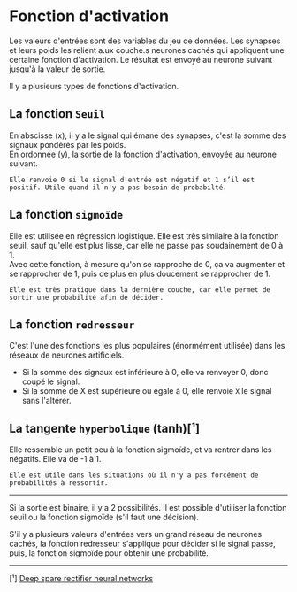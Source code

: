# **Fonction d'activation**

Les valeurs d'entrées sont des variables du jeu de données. Les synapses et leurs poids les relient a.ux couche.s neurones cachés qui appliquent une certaine fonction d'activation. Le résultat est envoyé au neurone suivant jusqu'à la valeur de sortie.  

Il y a plusieurs types de fonctions d'activation.  

## La fonction `Seuil`  

En abscisse (x), il y a le signal qui émane des synapses, c'est la somme des signaux pondérés par les poids.  
En ordonnée (y), la sortie de la fonction d'activation, envoyée au neurone suivant.  

    Elle renvoie 0 si le signal d'entrée est négatif et 1 s’il est positif. Utile quand il n'y a pas besoin de probabilté.

## La fonction `sigmoïde`

Elle est utilisée en régression logistique. Elle est très similaire à la fonction seuil, sauf qu'elle est plus lisse, car elle ne passe pas soudainement de 0 à 1.  
Avec cette fonction, à mesure qu'on se rapproche de 0, ça va augmenter et se rapprocher de 1, puis de plus en plus doucement se rapprocher de 1.

    Elle est très pratique dans la dernière couche, car elle permet de sortir une probabilité afin de décider.

## La fonction `redresseur`

C'est l'une des fonctions les plus populaires (énormément utilisée) dans les réseaux de neurones artificiels.  
* Si la somme des signaux est inférieure à 0, elle va renvoyer 0, donc coupé le signal.  
* Si la somme de X est supérieure ou égale à 0, elle renvoie `X` le signal sans l'altérer.

## La tangente `hyperbolique` (tanh)[¹]

Elle ressemble un petit peu à la fonction sigmoïde, et va rentrer dans les négatifs. Elle va de -1 à 1.

    Elle est utile dans les situations où il n'y a pas forcément de probabilités à ressortir.

___
Si la sortie est binaire, il y a 2 possibilités. Il est possible d'utiliser la fonction seuil ou la fonction sigmoïde (s'il faut une décision). 

S'il y a plusieurs valeurs d'entrées vers un grand réseau de neurones cachés, la fonction redresseur s'applique pour décider si le signal passe, puis, la fonction sigmoïde pour obtenir une probabilité.
___
[¹] [Deep spare rectifier neural networks](https://proceedings.mlr.press/v15/glorot11a/glorot11a.pdf)